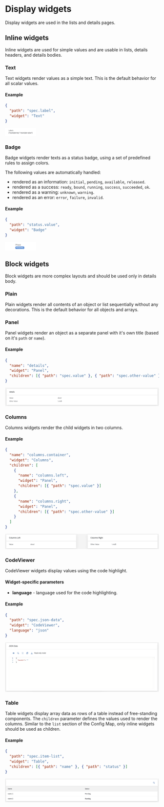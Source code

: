 # Display widgets

Display widgets are used in the lists and details pages.

## Inline widgets

Inline widgets are used for simple values and are usable in lists, details headers, and details bodies.

### Text

Text widgets render values as a simple text. This is the default behavior for all scalar values.

#### Example

```json
{
  "path": "spec.label",
  "widget": "Text"
}
```

<p>
<img src="./assets/display-widgets/Text.png" alt="Example of a text widget" style="max-width:20%;">
</p>

### Badge

Badge widgets render texts as a status badge, using a set of predefined rules to assign colors.

The following values are automatically handled:

- rendered as an information: `initial`, `pending`, `available`, `released`.
- rendered as a success: `ready`, `bound`, `running`, `success`, `succeeded`, `ok`.
- rendered as a warning: `unknown`, `warning`.
- rendered as an error: `error`, `failure`, `invalid`.

#### Example

```json
{
  "path": "status.value",
  "widget": "Badge"
}
```

<p>
<img src="./assets/display-widgets/Badge.png" alt="Example of a badge widget" style="max-width:20%;">
</p>

## Block widgets

Block widgets are more complex layouts and should be used only in details body.

### Plain

Plain widgets render all contents of an object or list sequentially without any decorations. This is the default behavior for all objects and arrays.

### Panel

Panel widgets render an object as a separate panel with it's own title (based on it's `path` or `name`).

#### Example

```json
{
  "name": "details",
  "widget": "Panel",
  "children": [{ "path": "spec.value" }, { "path": "spec.other-value" }]
}
```

<p>
<img src="./assets/display-widgets/Panel.png" alt="Example of a panel widget" style="max-width:100%;">
</p>

### Columns

Columns widgets render the child widgets in two columns.

#### Example

```json
{
  "name": "columns.container",
  "widget": "Columns",
  "children": [
    {
      "name": "columns.left",
      "widget": "Panel",
      "children": [{ "path": "spec.value" }]
    },
    {
      "name": "columns.right",
      "widget": "Panel",
      "children": [{ "path": "spec.other-value" }]
    }
  ]
}
```

<p>
<img src="./assets/display-widgets/Columns.png" alt="Example of a columns widget" style="max-width:100%;">
</p>

### CodeViewer

CodeViewer widgets display values using the code highlight.

#### Widget-specific parameters

- **language** - language used for the code highlighting.

#### Example

```json
{
  "path": "spec.json-data",
  "widget": "CodeViewer",
  "language": "json"
}
```

<p>
<img src="./assets/display-widgets/CodeViewer.png" alt="Example of a CodeViewer widget" style="max-width:100%;">
</p>

### Table

Table widgets display array data as rows of a table instead of free-standing components. The `children` parameter defines the values used to render the columns. Similar to the `list` section of the Config Map, only inline widgets should be used as children.

#### Example

```json
{
  "path": "spec.item-list",
  "widget": "Table",
  "children": [{ "path": "name" }, { "path": "status" }]
}
```

<p>
<img src="./assets/display-widgets/Table.png" alt="Example of a table widget" style="max-width:100%;">
</p>
